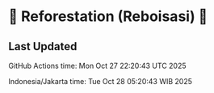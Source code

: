 
# 🌳 Reforestation (Reboisasi) 🌲

## Last Updated

GitHub Actions time: Mon Oct 27 22:20:43 UTC 2025

Indonesia/Jakarta time: Tue Oct 28 05:20:43 WIB 2025
